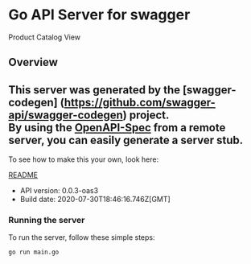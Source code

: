 # Go API Server for swagger

Product Catalog View

## Overview
This server was generated by the [swagger-codegen]
(https://github.com/swagger-api/swagger-codegen) project.  
By using the [OpenAPI-Spec](https://github.com/OAI/OpenAPI-Specification) from a remote server, you can easily generate a server stub.  
-

To see how to make this your own, look here:

[README](https://github.com/swagger-api/swagger-codegen/blob/master/README.md)

- API version: 0.0.3-oas3
- Build date: 2020-07-30T18:46:16.746Z[GMT]


### Running the server
To run the server, follow these simple steps:

```
go run main.go
```

